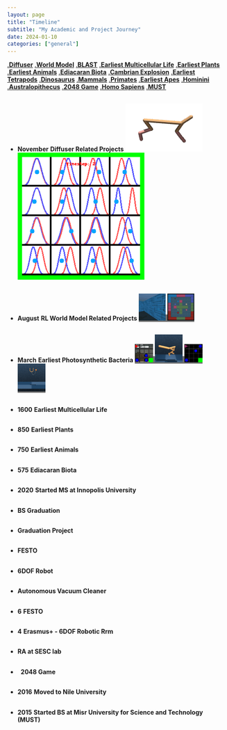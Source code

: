 ```yaml
---
layout: page
title: "Timeline"
subtitle: "My Academic and Project Journey"
date: 2024-01-10
categories: ["general"]
---
```

<!-- <h1>Life on Earth Timeline</h1> -->

<div class="selector">
	<a href="#diffuser">.<strong>Diffuser</strong></a>
	<a href="#s4wm">.<strong>World Model</strong></a>
	<a href="#blast">.<strong>BLAST</strong></a>
	<a href="#multicellular">.<strong>Earliest Multicellular Life</strong></a>
	<a href="#plants">.<strong>Earliest Plants</strong></a>
	<a href="#animals">.<strong>Earliest Animals</strong></a>
	<a href="#ediacaran">.<strong>Ediacaran Biota</strong></a>
	<a href="#cambrian">.<strong>Cambrian Explosion</strong></a>
	<a href="#tetrapods">.<strong>Earliest Tetrapods</strong></a>
	<a href="#dinosaurus">.<strong>Dinosaurus</strong></a>
	<a href="#mammals">.<strong>Mammals</strong></a>
	<a href="#primates">.<strong>Primates</strong></a>
	<a href="#apes">.<strong>Earliest Apes</strong></a>
	<a href="#hominini">.<strong>Hominini</strong></a>
	<a href="#australopithecus">.<strong>Australopithecus</strong></a>
	<!-- <a href="#habilis">.<strong>Homo Habilis</strong></a> -->
	<a href="#2048">.<strong>2048 Game</strong></a>
	<a href="#NileUniversity">.<strong>Homo Sapiens</strong></a>
	<a href="#MUST">.<strong>MUST</strong></a>
</div>

<ul class="timeline">
    <li>
		<h2 id="diffuser"></h2>
		<time><strong>November</strong></time>
		<strong><span>Diffuser Related Projects</span></strong>
		<span class="image-container">
            <span class="horizontal-image-cover">
                <img src="assets/css/timeline_media/diffuser.gif">
                <img src="assets/css/timeline_media/diffuser_dist.gif">
            </span>
        </span>
	</li>
    <li>
        <h2 id="s4wm"></h2>
        <time><strong>August</strong></time>
        <strong><span>RL World Model Related Projects</span></strong>
        <span class="image-container">
            <span class="horizontal-image-contain" style="background-color:#6f6f6f">
                <img src="assets/css/timeline_media/s4wm_cropped.gif">
                <img src="assets/css/timeline_media/s4wm_top_down.gif">
            </span>
        </span>
    </li>
	<li>
		<h2 id="blast"></h2>
		<time><strong>March</strong></time>
		<strong><span>Earliest Photosynthetic Bacteria</span></strong>
        <span class="image-container">
            <span class="horizontal-image-cover" style="background-color:#6f6f6f">
                <img src="assets/css/timeline_media/blast_vid_minigrid.gif">
                <img src="assets/css/timeline_media/blast_walker.gif">
                <img src="assets/css/timeline_media/blast_vid_change_color.gif">
                <img src="assets/css/timeline_media/blast_cup_catch.gif">
            </span>
        </span>
	</li>
	<li>
		<h2 id="multicellular"></h2>
		<time><strong>1600</strong></time>
		<strong><span>Earliest Multicellular Life</span></strong>
		<span><a target="_blank"></a></span>
	</li>
	<li>
		<h2 id="plants"></h2>
		<time><strong>850</strong></time>
		<strong><span>Earliest Plants</span></strong>
		<span><a target="_blank"></a></span>
	</li>
	<li>
		<h2 id="animals"></h2>
		<time><strong>750</strong></time>
		<strong><span>Earliest Animals</span></strong>
		<span><a target="_blank"></a></span>
	</li>
	<li>
		<h2 id="ediacaran"></h2>
		<time><strong>575</strong></time>
		<strong><span>Ediacaran Biota</span></strong>
		<span><a target="_blank"></a></span>
	</li>
	<li>
		<h2 id="inno_start"></h2>
		<time><strong>2020</strong></time>
		<strong><span>Started MS at Innopolis University</span></strong>
		<span><a target="_blank"></a></span>
	</li>
	<li>
		<h2 id="nugrad"></h2>
		<time><strong></strong></time>
		<strong><span>BS Graduation</span></strong>
		<span><a target="_blank"></a></span>
	</li>
	<li>
		<h2 id="gradproject"></h2>
		<time><strong></strong></time>
		<strong><span>Graduation Project</span></strong>
		<span><a target="_blank"></a></span>
	</li>
	<li>
		<h2 id="festo"></h2>
		<time><strong></strong></time>
		<strong><span>FESTO</span></strong>
		<span><a target="_blank"></a></span>
	</li>
	<li>
		<h2 id="6DOF"></h2>
		<time><strong></strong></time>
		<strong><span>6DOF Robot</span></strong>
		<span><a target="_blank"></a></span>
	</li>
	<li>
		<h2 id="vacuum"></h2>
		<time><strong></strong></time>
		<strong><span>Autonomous Vacuum Cleaner</span></strong>
		<span><a target="_blank"></a></span>
	</li>
	<li>
		<h2 id="FESTO"></h2><time><strong>6</strong></time>
		<strong><span>FESTO</span></strong>
		<span><a target="_blank"></a></span>
	</li>
	<li>
		<h2 id="Erasmus+"></h2>
		<time><strong>4</strong></time>
		<strong><span>Erasmus+ - 6DOF Robotic Rrm</span></strong>
		<span><a target="_blank"></a></span>
	</li>
	<li>
		<h2 id="RA"></h2>
		<!-- <time><strong>2.5</strong></time> -->
		<strong><span>RA at SESC lab</span></strong>
		<span><a target="_blank"></a></span>
	</li>
	<li>
		<h2 id="2048"></h2>
		<time><strong>&nbsp;</strong></time>
		<strong><span>2048 Game</span></strong>
		<span><a target="_blank"></a></span>
	</li>
	<li>
		<h2 id="NileUniversity"></h2>
		<time><strong>2016</strong></time>
		<strong><span>Moved to Nile University</span></strong>
		<span><a target="_blank"></a></span>
	</li>
	<li>
		<h2 id="MUST"></h2>
		<time><strong>2015</strong></time>
		<strong><span>Started BS at Misr University for Science and Technology (MUST)</span></strong>
		<span><a target="_blank"></a></span>
	</li>
<ul>

